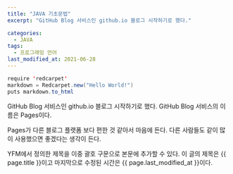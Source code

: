 ```yaml
---
title: "JAVA 기초문법"
excerpt: "GitHub Blog 서비스인 github.io 블로그 시작하기로 했다."

categories:
  - JAVA
tags:
  - 프로그래밍 언어
last_modified_at: 2021-06-28
---
```


```java
require 'redcarpet'
markdown = Redcarpet.new("Hello World!")
puts markdown.to_html
```

GitHub Blog 서비스인 github.io 블로그 시작하기로 했다.
GitHub Blog 서비스의 이름은 Pages이다.

Pages가 다른 블로그 플랫폼 보다 편한 것 같아서 마음에 든다.
다른 사람들도 같이 많이 사용했으면 좋겠다는 생각이 든다.

YFM에서 정의한 제목을 이중 괄호 구문으로 본문에 추가할 수 있다.
이 글의 제목은 {{ page.title }}이고
마지막으로 수정된 시간은 {{ page.last_modified_at }}이다.

